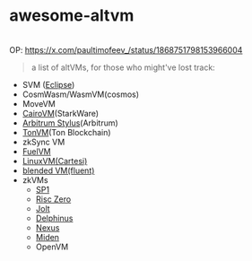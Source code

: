 # awesome-altvm
<br> OP: https://x.com/paultimofeev_/status/1868751798153966004
> a list of altVMs, for those who might've lost track:

- SVM ([Eclipse](https://www.eclipse.xyz/))
- CosmWasm/WasmVM(cosmos)
- MoveVM
- [CairoVM](https://github.com/lambdaclass/cairo-vm)(StarkWare)
- [Arbitrum Stylus](https://github.com/OffchainLabs/stylus)(Arbitrum)
- [TonVM](https://docs.ton.org/v3/documentation/tvm/tvm-overview)(Ton Blockchain)
- zkSync VM
- [FuelVM](https://github.com/FuelLabs/fuel-vm)
- [LinuxVM(Cartesi)](https://cartesi.io/)
- [blended VM(fluent)](https://github.com/fluentlabs-xyz)
- zkVMs
  - [SP1](https://github.com/succinctlabs/sp1)
  - [Risc Zero](https://github.com/risc0/risc0)
  - [Jolt](https://github.com/a16z/jolt)
  - [Delphinus](https://github.com/DelphinusLab/zkWasm)
  - [Nexus](https://github.com/nexus-xyz/nexus-zkvm)
  - [Miden](https://github.com/0xPolygonMiden/miden-vm)
  - OpenVM
 
